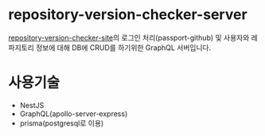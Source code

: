 # repository-version-checker-server

[repository-version-checker-site](https://github.com/read0more/repository-version-checker-site)의 로그인 처리(passport-github) 및 사용자와 레파지토리 정보에 대해 DB에 CRUD를 하기위한 GraphQL 서버입니다.

# 사용기술

- NestJS
- GraphQL(apollo-server-express)
- prisma(postgresql로 이용)
